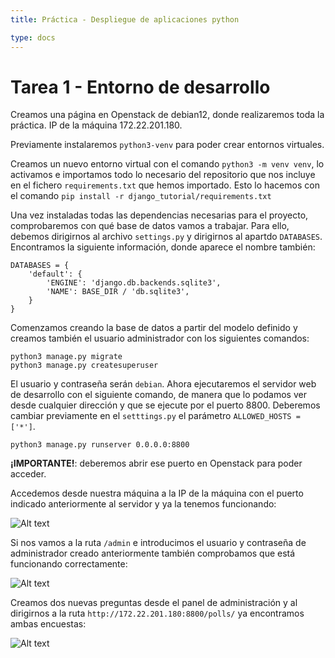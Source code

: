 ```yaml
---
title: Práctica - Despliegue de aplicaciones python

type: docs
---
```


# Tarea 1 - Entorno de desarrollo
Creamos una página en Openstack de debian12, donde realizaremos toda la práctica. IP de la máquina 172.22.201.180.

Previamente instalaremos `python3-venv` para poder crear entornos virtuales.

Creamos un nuevo entorno virtual con el comando `python3 -m venv venv`, lo activamos e importamos todo lo necesario del repositorio que nos incluye en el fichero `requirements.txt` que hemos importado. Esto lo hacemos con el comando `pip install -r django_tutorial/requirements.txt`

Una vez instaladas todas las dependencias necesarias para el proyecto, comprobaremos con qué base de datos vamos a trabajar. Para ello, debemos dirigirnos al archivo `settings.py` y dirigirnos al apartdo `DATABASES`. Encontramos la siguiente información, donde aparece el nombre también:
```
DATABASES = {
    'default': {
        'ENGINE': 'django.db.backends.sqlite3',
        'NAME': BASE_DIR / 'db.sqlite3',
    }
}
```

Comenzamos creando la base de datos a partir del modelo definido y creamos también el usuario administrador con los siguientes comandos:
```
python3 manage.py migrate
python3 manage.py createsuperuser
```
El usuario y contraseña serán `debian`. Ahora ejecutaremos el servidor web de desarrollo con el siguiente comando, de manera que lo podamos ver desde cualquier dirección y que se ejecute por el puerto 8800. Deberemos cambiar previamente en el `setttings.py` el parámetro `ALLOWED_HOSTS = ['*']`.
```
python3 manage.py runserver 0.0.0.0:8800
```
**¡IMPORTANTE!**: deberemos abrir ese puerto en Openstack para poder acceder.

Accedemos desde nuestra máquina a la IP de la máquina con el puerto indicado anteriormente al servidor y ya la tenemos funcionando:

![Alt text](/images/py-p-1.png)

Si nos vamos a la ruta `/admin` e introducimos el usuario y contraseña de administrador creado anteriormente también comprobamos que está funcionando correctamente:

![Alt text](/images/py-p-2.png)

Creamos dos nuevas preguntas desde el panel de administración y al dirigirnos a la ruta `http://172.22.201.180:8800/polls/` ya encontramos ambas encuestas:

![Alt text](/images/py-p-3.png)